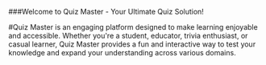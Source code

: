 ###Welcome to Quiz Master - Your Ultimate Quiz Solution!

#Quiz Master is an engaging platform designed to make learning enjoyable and accessible. Whether you're a student, educator, trivia enthusiast, or casual learner, Quiz Master provides a fun and interactive way to test your knowledge and expand your understanding across various domains.
